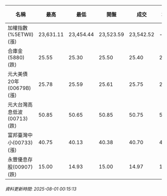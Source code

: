 | 名稱 | 最高 | 最低 | 開盤 | 成交 | 均價 | 成交金額(億) | 昨收 | 漲跌幅 | 漲跌 | 總量 | 昨量 | 振幅 |
| -------- | -------- | -------- | -------- |-------- | -------- | -------- |-------- |-------- |-------- | -------- | -------- |-------- |
|加權指數(%5ETWII) (漲)|23,631.11|23,454.44|23,523.59|23,542.52|-|4,009.24|23,461.72|0.34%|80.80|7,008,063|0|0.75%|
|合庫金(5880) (跌)|25.55|25.30|25.50|25.40|25.44|2.79|25.65|0.97%|0.25|10,982|8,019|0.97%|
|元大美債20年(00679B) (漲)|25.78|25.59|25.61|25.75|25.72|14.10|25.61|0.55%|0.14|54,825|51,261|0.74%|
|元大台灣高息低波(00713) (跌)|50.85|50.65|50.85|50.75|50.75|4.57|50.90|0.29%|0.15|9,000|6,722|0.39%|
|富邦臺灣中小(00733) (漲)|40.75|40.13|40.38|40.70|40.60|0.564|40.38|0.79%|0.32|1,388|644|1.54%|
|永豐優息存股(00907) (跌)|15.00|14.93|15.00|14.97|14.97|0.189|14.99|0.13%|0.02|1,263|1,242|0.47%|
###### 資料更新時間: 2025-08-01 00:15:13